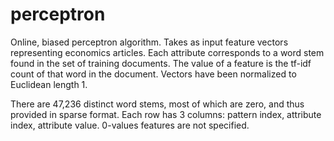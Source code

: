 # perceptron

Online, biased perceptron algorithm.
Takes as input feature vectors representing economics articles. Each attribute corresponds to a word stem found in the set of training documents. The value of a feature is the tf-idf count of that word in the document. Vectors have been normalized to Euclidean length 1.

There are 47,236 distinct word stems, most of which are zero, and thus provided in sparse format. Each row has 3 columns: pattern index, attribute index, attribute value. 0-values features are not specified.
